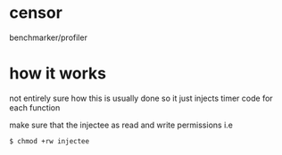 # censor
benchmarker/profiler

# how it works
not entirely sure how this is usually done so it just injects timer code for each function

make sure that the injectee as read and write permissions i.e
```sh
$ chmod +rw injectee
```
